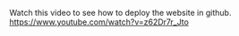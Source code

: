 Watch this video to see how to deploy the website in github. https://www.youtube.com/watch?v=z62Dr7r_Jto
